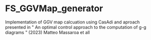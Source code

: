 # FS_GGVMap_generator
Implementation of GGV map calcuation using CasAdi and aproach presented in  "  An optimal control approach to the computation of g-g diagrams " (2023) Matteo Massaroa et all

